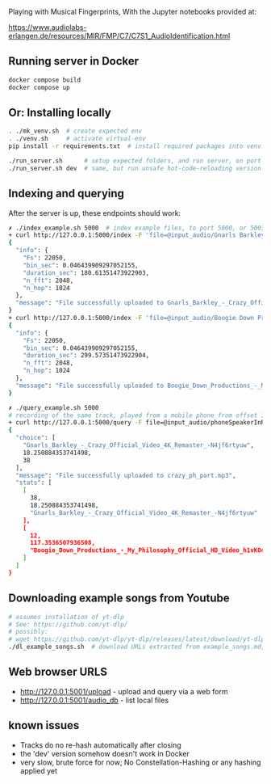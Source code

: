 
Playing with Musical Fingerprints, With the Jupyter notebooks provided at:


https://www.audiolabs-erlangen.de/resources/MIR/FMP/C7/C7S1_AudioIdentification.html

## Running server in Docker

```bash
docker compose build
docker compose up
```

## Or: Installing locally

```bash
. ./mk_venv.sh  # create expected env
. ./venv.sh     # activate virtual-env
pip install -r requirements.txt  # install required packages into venv

./run_server.sh      # setup expected folders, and run server, on port 5000, production version
./run_server.sh dev  # same, but run unsafe hot-code-reloading version
```

## Indexing and querying

After the server is up, these endpoints should work:

```bash
✗ ./index_example.sh 5000  # index example files, to port 5000, or 5001 in the Docker example
+ curl http://127.0.0.1:5000/index -F 'file=@input_audio/Gnarls Barkley - Crazy (Official Video) [4K Remaster] [-N4jf6rtyuw].opus'
{
  "info": {
    "Fs": 22050,
    "bin_sec": 0.046439909297052155,
    "duration_sec": 180.61351473922903,
    "n_fft": 2048,
    "n_hop": 1024
  },
  "message": "File successfully uploaded to Gnarls_Barkley_-_Crazy_Official_Video_4K_Remaster_-N4jf6rtyuw.opus"
}
+ curl http://127.0.0.1:5000/index -F 'file=@input_audio/Boogie Down Productions - My Philosophy (Official HD Video) [h1vKOchATXs].opus'
{
  "info": {
    "Fs": 22050,
    "bin_sec": 0.046439909297052155,
    "duration_sec": 299.57351473922904,
    "n_fft": 2048,
    "n_hop": 1024
  },
  "message": "File successfully uploaded to Boogie_Down_Productions_-_My_Philosophy_Official_HD_Video_h1vKOchATXs.opus"
}

✗ ./query_example.sh 5000
# recording of the same track, played from a mobile phone from offset 18.25 seconds
+ curl http://127.0.0.1:5000/query -F file=@input_audio/phoneSpeakerInRoom/crazy_ph_part.mp3
{
  "choice": [
    "Gnarls_Barkley_-_Crazy_Official_Video_4K_Remaster_-N4jf6rtyuw",
    18.250884353741498,
    38
  ],
  "message": "File successfully uploaded to crazy_ph_part.mp3",
  "stats": [
    [
      38,
      18.250884353741498,
      "Gnarls_Barkley_-_Crazy_Official_Video_4K_Remaster_-N4jf6rtyuw"
    ],
    [
      12,
      117.3536507936508,
      "Boogie_Down_Productions_-_My_Philosophy_Official_HD_Video_h1vKOchATXs"
    ]
  ]
}
```

## Downloading example songs from Youtube

```bash
# assumes installation of yt-dlp
# See: https://github.com/yt-dlp/
# possibly:
# wget https://github.com/yt-dlp/yt-dlp/releases/latest/download/yt-dlp -O ~/.local/bin/yt-dlp
./dl_example_songs.sh  # download URLs extracted from example_songs.md, into './input_audio
```

## Web browser URLS

 * http://127.0.0.1:5001/upload  - upload and query via a web form
 * http://127.0.0.1:5001/audio_db - list local files

## known issues

 * Tracks do no re-hash automatically after closing
 * the 'dev' version somehow doesn't work in Docker
 * very slow, brute force for now; No Constellation-Hashing or any hashing applied yet
